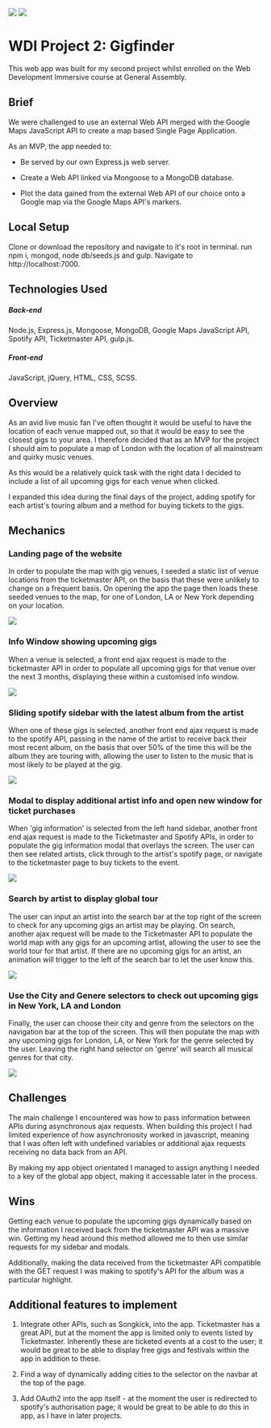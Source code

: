 <img src="https://cloud.githubusercontent.com/assets/20629455/23824362/2c9817c2-066d-11e7-8988-7b1eefc6d628.jpg"> <img src="https://cloud.githubusercontent.com/assets/20629455/23824363/2ddeaa7e-066d-11e7-8630-f7c890c9f1c1.png"> 


<h1>WDI Project 2: <a style="text-decoration:none;" href="https://wdi-gigfinder.herokuapp.com/">Gigfinder</h1></a>

This web app was built for my second project whilst enrolled on the Web Development Immersive course at General Assembly. 

## Brief

We were challenged to use an external Web API merged with the Google Maps JavaScript API to create a map based Single Page Application.

As an MVP, the app needed to:

- Be served by our own Express.js web server.

- Create a Web API linked via Mongoose to a MongoDB database.

- Plot the data gained from the external Web API of our choice onto a Google map via the Google Maps API's markers.

## Local Setup

Clone or download the repository and navigate to it's root in terminal.
run npm i, mongod, node db/seeds.js and gulp.
Navigate to http://localhost:7000.

## Technologies Used

##### Back-end

Node.js, Express.js, Mongoose, MongoDB, Google Maps JavaScript API, Spotify API, Ticketmaster API, gulp.js.

##### Front-end

JavaScript, jQuery, HTML, CSS, SCSS.


## Overview

As an avid live music fan I've often thought it would be useful to have the location of each venue mapped out, so that it would be easy to see the closest gigs to your area. I therefore decided that as an MVP for the project I should aim to populate a map of London with the location of all mainstream and quirky music venues. 

As this would be a relatively quick task with the right data I decided to include a list of all upcoming gigs for each venue when clicked.

I expanded this idea during the final days of the project, adding spotify for each artist's touring album and a method for buying tickets to the gigs.

## Mechanics
### Landing page of the website


In order to populate the map with gig venues, I seeded a static list of venue locations from the ticketmaster API, on the basis that these were unlikely to change on a frequent basis. On opening the app the page then loads these seeded venues to the map, for one of London, LA or New York depending on your location.


<img src="https://cloud.githubusercontent.com/assets/22911872/25626352/31708104-2f57-11e7-9c35-f2247da7377d.png">


### Info Window showing upcoming gigs
When a venue is selected, a front end ajax request is made to the ticketmaster API in order to populate all upcoming gigs for that venue over the next 3 months, displaying these within a customised info window.

<img src="/Users/edmundcompton/Desktop/Screen Shot 2017-05-02 at 10.47.39.png">


### Sliding spotify sidebar with the latest album from the artist

When one of these gigs is selected, another front end ajax request is made to the spotify API, passing in the name of the artist to receive back their most recent album, on the basis that over 50% of the time this will be the album they are touring with, allowing the user to listen to the music that is most likely to be played at the gig. 

<img src="https://cloud.githubusercontent.com/assets/22911872/25626368/3ef43e60-2f57-11e7-8958-7f3523ab8648.png">


### Modal to display additional artist info and open new window for ticket purchases

When 'gig information' is selected from the left hand sidebar, another front end ajax request is made to the Ticketmaster and Spotify APIs, in order to populate the gig information modal that overlays the screen. The user can then see related artists, click through to the artist's spotify page, or navigate to the ticketmaster page to buy tickets to the event.  

<img src="https://cloud.githubusercontent.com/assets/22911872/25626371/41028c70-2f57-11e7-8d80-1e71a23d3b0b.png">


### Search by artist to display global tour

The user can input an artist into the search bar at the top right of the screen to check for any upcoming gigs an artist may be playing. On search, another ajax request will be made to the Ticketmaster API to populate the world map with any gigs for an upcoming artist, allowing the user to see the world tour for that artist. If there are no upcoming gigs for an artist, an animation will trigger to the left of the search bar to let the user know this. 

<img src="https://cloud.githubusercontent.com/assets/22911872/25626375/43e577cc-2f57-11e7-9bfc-aae23e4625c3.png">


### Use the City and Genere selectors to check out upcoming gigs in New York, LA and London

Finally, the user can choose their city and genre from the selectors on the navigation bar at the top of the screen. This will then populate the map with any upcoming gigs for London, LA, or New York for the genre selected by the user. Leaving the right hand selector on 'genre' will search all musical genres for that city.

<img src="https://cloud.githubusercontent.com/assets/22911872/25626384/483989a8-2f57-11e7-8586-335048cc8458.png">

## Challenges

The main challenge I encountered was how to pass information between APIs during asynchronous ajax requests. When building this project I had limited experience of how asynchronosity worked in javascript, meaning that I was often left with undefined variables or additional ajax requests receiving no data back from an API.

By making my app object orientated I managed to assign anything I needed to a key of the global app object, making it accessable later in the process.

## Wins

Getting each venue to populate the upcoming gigs dynamically based on the information I received back from the ticketmaster API was a massive win. Getting my head around this method allowed me to then use similar requests for my sidebar and modals.

Additionally, making the data received from the ticketmaster API compatible with the GET request I was making to spotify's API for the album was a particular highlight.

## Additional features to implement

1. Integrate other APIs, such as Songkick, into the app. Ticketmaster has a great API, but at the moment the app is limited only to events listed by Ticketmaster. Inherently these are ticketed events at a cost to the user; it would be great to be able to display free gigs and festivals within the app in addition to these.

2. Find a way of dynamically adding cities to the selector on the navbar at the top of the page.

3. Add OAuth2 into the app itself - at the moment the user is redirected to spotify's authorisation page; it would be great to be able to do this in app, as I have in later projects.